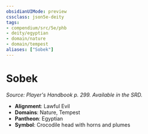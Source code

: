 ```yaml
---
obsidianUIMode: preview
cssclass: json5e-deity
tags:
- compendium/src/5e/phb
- deity/egyptian
- domain/nature
- domain/tempest
aliases: ["Sobek"]
---
```

# Sobek
*Source: Player's Handbook p. 299. Available in the SRD.* 

- **Alignment**: Lawful Evil
- **Domains**: Nature, Tempest
- **Pantheon**: Egyptian
- **Symbol**: Crocodile head with horns and plumes